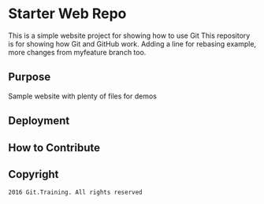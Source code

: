 # Starter Web Repo

This is a simple website project for showing how to use Git 
This repository is for showing how Git and GitHub work.
Adding a line for rebasing example,
more changes from myfeature branch too.


## Purpose

Sample website with plenty of files for demos

## Deployment

## How to Contribute

## Copyright
	2016 Git.Training. All rights reserved